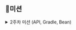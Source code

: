 ## 📝미션

<details>
  <summary>2주차 미션 (API, Gradle, Bean)</summary>

  <br/>

  <details>
    <summary>📡 API</summary>
    
    API (API, Application Programming Interface)는 둘 이상의 컴퓨터 프로그램이 서로 통신하는 방법이자 컴퓨터 사이에 있는 중계 계층을 의미합니다.
  
API라는 건 "식당 메뉴판"이라고 생각하면 된다.

메뉴판 보고 거기에 적힌 메뉴들을 정확히 주문한다. 즉, "식당의 메뉴판"이 곧 API이다.

=> 식당 주인과 음식을 주고 받기 위한 방법이라고 생각하면 된다.

## 웹서비스에서의 API

- 사용자가 서버랑 데이터를 주고 받는 정확한 방법
- 서비스를 하기 위해 만들어 놓은 메뉴판

## API가 가져야할 내용
**GET /users/articles/{artileId}**
- 위 처럼 { }(중괄호)로 감싸는 부분은 path variable을 의미

## REST API
### API Endpoint

REST API에서 API Endpoint는 해당 API를 호출하기 위한 HTTP 메소드, 그리고 URL을 포함합니다.

클라이언트 애플리케이션이 API에 요청을 보내는 특정 URL 주소를 의미합니다.

### HTTP 메소드

HTTP 메소드는 클라이언트와 서버 간 요청과 응답을 전송하는 방식을 정의한 것입니다.

HTTP 메소드는 REST 방식으로 통신 할 때 필요한 작업을 표시하는 방법으로

여러 가지가 있지만 아래의 5가지만 소개를 하겠습니다.

그리고 아래의 5개 메소드는 CRUD(생성, 조회, 갱신, 삭제) 4가지에 대응이 됩니다.

1. GET : 조회
2. POST : 생성
3. PUT : 갱신(전체)
4. PATCH : 갱신(일부)
5. DELETE : 삭제

위의 5개 메소드 중 **POST**는 **새로운 자원의 생성**도 있지만,
클라이언트가 **특정 정보를 서버로 넘기고 그에 대한 처리를 요청 하는 것**을
전부 POST로 처리 가능합니다.

### RESTful API Endpoint의 설계

이제 RESTful한 API의 설계를 위한 규칙을 알아봅시다.

RESTful한 API의 Endpoint는 **아래의 규칙**에 따라 설계가 가능합니다.

1. URI에 **동사가 포함이 되어선 안된다.**
2. URI에서 **단어의 구분이 필요한 경우 -(하이픈)을 이용**한다.
3. **자원**은 기본적으로 **복수형으로 표현**한다.
4. 단 하나의 자원을 **명시적으로 표현**을 하기 위해서는 **/users/id와 같이 식별 값을 추가로 사용**한다.
5. **자원 간 연관 관계가 있을 경우 이를 URI에 표현한다.**

## 인터페이스
인터페이스(interface)는 서로 다른 두 개의 시스템, 장치 사이에서 정보나 신호를 주고받는 경우의 접점이나 경계면입니다. 이를 통해 해당 컴퓨터의 내부서버가 어떻게 구현되어있는지는 상관없이 인터페이스를 통해 통신 등이 가능합니다.

ex) 삼성 갤럭시 UI
이러한 핸드폰의 화면을 기반으로 사용자는 휴대폰과의 상호작용을 할 수 있습니다. 앱을 실행하거나 등을 할 수 있는 것이죠.
ex) 네이버 웹툰
저희는 네이버의 웹툰의 서버가 어떻게 되어있는지. 데이터베이스가 어떻게 되어있는지 알지못합니다. 그러나 이러한 인터페이스를 기반으로 웹툰의 서비스를 즐길 수 있습니다


  </details>

  <details>
    <summary>🛠️ Gradle</summary>
    
### Gradle이 뭐야?
    
Gradle은 쉽게 말하면 **자동으로 프로젝트를 구성하고 실행해주는 도우미**야.
복잡한 컴파일, 라이브러리 설치, 테스트, 배포 등을 build.gradle이라는 파일 하나로 다 처리해줌.
```
plugins {
    id 'java'
}

repositories {
    mavenCentral()
}

dependencies {
    implementation 'org.springframework.boot:spring-boot-starter-web'
    testImplementation 'junit:junit:4.13.2'
}
```
이게 build.gradle 파일의 예야. 여기서:

- plugins: 사용할 기능 선언 (java, spring-boot 등)

- repositories: 라이브러리 받을 저장소 지정 (mavenCentral이 대표적)

- dependencies: 사용할 라이브러리 추가 (spring, junit 등)

### 💡 Gradle이 하는 일
**기능	설명**

🔨 빌드	소스 코드 → 실행 가능한 .jar 또는 .class로 변환

📦 의존성 관리	필요한 라이브러리를 자동 다운로드 (Maven처럼)

🔍 테스트 실행	JUnit, Mockito 등 테스트 프레임워크 실행

🚀 배포	jar 파일을 서버에 배포하거나, Docker 이미지 생성 가능

  </details>

  <details>
    <summary>🌱 Bean</summary>

    - Bean이란 무엇인가?
    - 싱글톤이란?
    - Bean 등록방법
    - Bean 사용법

## Bean이란?
**Spring Contrainer가 관리하는 객체**
- new 키워드를 사용하지 않음
- Spring Container에 등록됨 -> 객체를 한 곳에서 관리하므로 유지보수가 쉬움
- 동일한 객체를 재사용할 수 있음(싱글톤)

## 싱글톤이란?
**프로그램에서 단 하나의 인스턴스만 존재하도록 보장하는 패턴이야.**

즉, 클래스를 여러 번 new 해도 항상 똑같은 객체 하나만 사용하게 만드는 방식이다.

### 🔧 왜 쓰는 걸까?
- 공통으로 사용하는 자원 관리
예: DB 연결, 설정 정보, 로그 시스템 등은 하나만 있어도 충분하다.

- 메모리 절약
같은 객체 여러 개 만들 필요 없으므로 하나만 만들어서 재사용!

- 일관성 유지
동일한 데이터를 공유하고 싶을 때 유리하다

🎯 스프링에서의 싱글톤
**스프링의 기본 @Service, @Component, @Repository, @Controller 전부 기본이 싱글톤 범위(scope)야. 그리고 자동으로 Bean 등록 방법이기도 하다.**

즉, 이렇게만 해도 자동으로 싱글톤이 적용돼:
```java
@Component
public class MyService {
    
}
```
### ⚠️ 주의할 점
상태(state)를 공유하면 안 된다.
- 싱글톤이 하나만 존재하니까, 필드에 값을 저장하면 여러 요청에서 꼬일 수 있다 → 그래서 싱글톤 빈은 **stateless(무상태)**하게 설계해야 한다.

## Bean 등록방법
### 수동등록
- 설정 파일에서 Bean 등록
- @Configuaration + @Bean 사용
- 외부 라이브러리도 등록 가능
- 유지보수가 어려움

### 자동등록
- 특정 어노테이션이 붙은 클래스는 자동으로 Bean에 등록됨
- @Component, @Service, @Repository, @RestController등
- @Entity는 아님. JPA의 기능이라, 스프링이 관리하지 않고,Hibernate가 EntityManager를 통해 관리해. 단지 엔티티라는걸 알려주는 어노테이션임. Repository를 Bean으로 등록하고 그걸 통해 Entity를 조회하고 저장하는거임.
- 코드가 간결해지고, 유지보수가 쉬움
- 외부 라이브러리는 자동 등록 불가

## Bean 사용 방법
**Spring Container에 등록된 Bean은 @Autowired를 사용하여 자동으로 객체에 주입됨**
즉, 사용자가 new 키워드를 사용할 필요 없이 Spring이 알아서 필요한 객체를 넣어줌.

### 생성자 주입이란?
스프링에서 의존성을 주입할 때, 생성자를 통해 필요한 Bean을 전달받는 방식이다.
가장 권장되는 방식임. (불변성 유지, 테스트 쉬움, 순환참조 방지 등 장점 많음)

```java
@Component
public class MyBean {
    public void doSomething() {
        System.out.println("Bean 동작 중!");
    }
}
```

```java
@Service
public class MyService {

    private final MyBean myBean;

    @Autowired
    public MyService(MyBean myBean) {
        this.myBean = myBean;
    }

    public void run() {
        myBean.doSomething();
    }
}
```
생성자에 MyBean을 파라미터로 받고 필드에 저장

@Autowired는 생략 가능 (스프링 4.3 이후, 생성자가 1개면 자동 주입됨)

## 팁
@RequiredArgsConstructor (Lombok) 사용하면 생성자 자동 생성 가능
```java
@Service
@RequiredArgsConstructor
public class MyService {
    private final MyBean myBean;
}
```


  </details>

</details>
